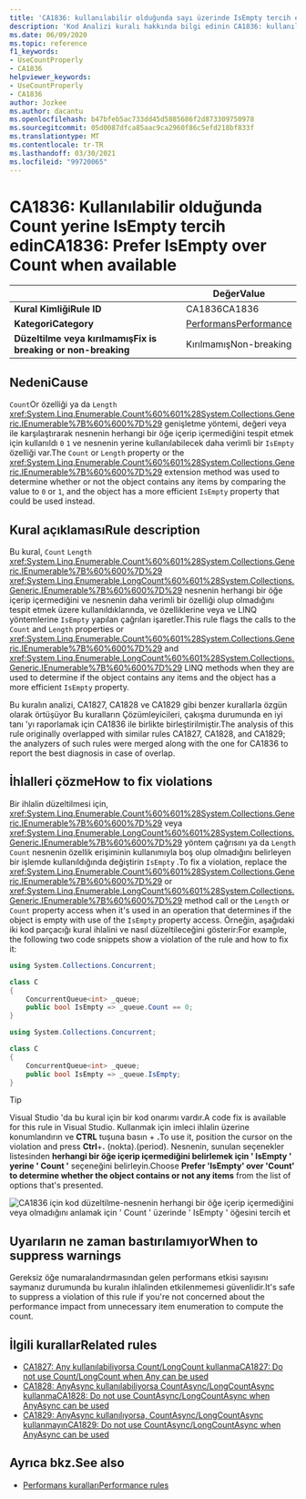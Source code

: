 ```yaml
---
title: 'CA1836: kullanılabilir olduğunda sayı üzerinde IsEmpty tercih et (kod analizi)'
description: 'Kod Analizi kuralı hakkında bilgi edinin CA1836: kullanılabilir olduğunda IsEmpty üzerinde bir sayı tercih et'
ms.date: 06/09/2020
ms.topic: reference
f1_keywords:
- UseCountProperly
- CA1836
helpviewer_keywords:
- UseCountProperly
- CA1836
author: Jozkee
ms.author: dacantu
ms.openlocfilehash: b47bfeb5ac733dd45d5885686f2d873309750978
ms.sourcegitcommit: 05d0087dfca85aac9ca2960f86c5efd218bf833f
ms.translationtype: MT
ms.contentlocale: tr-TR
ms.lasthandoff: 03/30/2021
ms.locfileid: "99720065"
---
```

# <a name="ca1836-prefer-isempty-over-count-when-available"></a><span data-ttu-id="e516c-103">CA1836: Kullanılabilir olduğunda Count yerine IsEmpty tercih edin</span><span class="sxs-lookup"><span data-stu-id="e516c-103">CA1836: Prefer IsEmpty over Count when available</span></span>

| | <span data-ttu-id="e516c-104">Değer</span><span class="sxs-lookup"><span data-stu-id="e516c-104">Value</span></span> |
|-|-|
| <span data-ttu-id="e516c-105">**Kural Kimliği**</span><span class="sxs-lookup"><span data-stu-id="e516c-105">**Rule ID**</span></span> |<span data-ttu-id="e516c-106">CA1836</span><span class="sxs-lookup"><span data-stu-id="e516c-106">CA1836</span></span>|
| <span data-ttu-id="e516c-107">**Kategori**</span><span class="sxs-lookup"><span data-stu-id="e516c-107">**Category**</span></span> |[<span data-ttu-id="e516c-108">Performans</span><span class="sxs-lookup"><span data-stu-id="e516c-108">Performance</span></span>](performance-warnings.md)|
| <span data-ttu-id="e516c-109">**Düzeltilme veya kırılmamış**</span><span class="sxs-lookup"><span data-stu-id="e516c-109">**Fix is breaking or non-breaking**</span></span> |<span data-ttu-id="e516c-110">Kırılmamış</span><span class="sxs-lookup"><span data-stu-id="e516c-110">Non-breaking</span></span>|

## <a name="cause"></a><span data-ttu-id="e516c-111">Nedeni</span><span class="sxs-lookup"><span data-stu-id="e516c-111">Cause</span></span>

<span data-ttu-id="e516c-112">`Count`Or özelliği ya da `Length` <xref:System.Linq.Enumerable.Count%60%601%28System.Collections.Generic.IEnumerable%7B%60%600%7D%29> genişletme yöntemi, değeri veya ile karşılaştırarak nesnenin herhangi bir öğe içerip içermediğini tespit etmek için kullanıldı `0` `1` ve nesnenin yerine kullanılabilecek daha verimli bir `IsEmpty` özelliği var.</span><span class="sxs-lookup"><span data-stu-id="e516c-112">The `Count` or `Length` property or the <xref:System.Linq.Enumerable.Count%60%601%28System.Collections.Generic.IEnumerable%7B%60%600%7D%29> extension method was used to determine whether or not the object contains any items by comparing the value to `0` or `1`, and the object has a more efficient `IsEmpty` property that could be used instead.</span></span>

## <a name="rule-description"></a><span data-ttu-id="e516c-113">Kural açıklaması</span><span class="sxs-lookup"><span data-stu-id="e516c-113">Rule description</span></span>

<span data-ttu-id="e516c-114">Bu kural, `Count` `Length` <xref:System.Linq.Enumerable.Count%60%601%28System.Collections.Generic.IEnumerable%7B%60%600%7D%29> <xref:System.Linq.Enumerable.LongCount%60%601%28System.Collections.Generic.IEnumerable%7B%60%600%7D%29> nesnenin herhangi bir öğe içerip içermediğini ve nesnenin daha verimli bir özelliği olup olmadığını tespit etmek üzere kullanıldıklarında, ve özelliklerine veya ve LINQ yöntemlerine `IsEmpty` yapılan çağrıları işaretler.</span><span class="sxs-lookup"><span data-stu-id="e516c-114">This rule flags the calls to the `Count` and `Length` properties or <xref:System.Linq.Enumerable.Count%60%601%28System.Collections.Generic.IEnumerable%7B%60%600%7D%29> and <xref:System.Linq.Enumerable.LongCount%60%601%28System.Collections.Generic.IEnumerable%7B%60%600%7D%29> LINQ methods when they are used to determine if the object contains any items and the object has a more efficient `IsEmpty` property.</span></span>

<span data-ttu-id="e516c-115">Bu kuralın analizi, CA1827, CA1828 ve CA1829 gibi benzer kurallarla özgün olarak örtüşüyor Bu kuralların Çözümleyicileri, çakışma durumunda en iyi tanı 'yı raporlamak için CA1836 ile birlikte birleştirilmiştir.</span><span class="sxs-lookup"><span data-stu-id="e516c-115">The analysis of this rule originally overlapped with similar rules CA1827, CA1828, and CA1829; the analyzers of such rules were merged along with the one for CA1836 to report the best diagnosis in case of overlap.</span></span>

## <a name="how-to-fix-violations"></a><span data-ttu-id="e516c-116">İhlalleri çözme</span><span class="sxs-lookup"><span data-stu-id="e516c-116">How to fix violations</span></span>

<span data-ttu-id="e516c-117">Bir ihlalin düzeltilmesi için, <xref:System.Linq.Enumerable.Count%60%601%28System.Collections.Generic.IEnumerable%7B%60%600%7D%29> veya <xref:System.Linq.Enumerable.LongCount%60%601%28System.Collections.Generic.IEnumerable%7B%60%600%7D%29> yöntem çağrısını ya da `Length` `Count` nesnenin özellik erişiminin kullanımıyla boş olup olmadığını belirleyen bir işlemde kullanıldığında değiştirin `IsEmpty` .</span><span class="sxs-lookup"><span data-stu-id="e516c-117">To fix a violation, replace the <xref:System.Linq.Enumerable.Count%60%601%28System.Collections.Generic.IEnumerable%7B%60%600%7D%29> or <xref:System.Linq.Enumerable.LongCount%60%601%28System.Collections.Generic.IEnumerable%7B%60%600%7D%29> method call or the `Length` or `Count` property access when it's used in an operation that determines if the object is empty with use of the `IsEmpty` property access.</span></span> <span data-ttu-id="e516c-118">Örneğin, aşağıdaki iki kod parçacığı kural ihlalini ve nasıl düzeltileceğini gösterir:</span><span class="sxs-lookup"><span data-stu-id="e516c-118">For example, the following two code snippets show a violation of the rule and how to fix it:</span></span>

```csharp
using System.Collections.Concurrent;

class C
{
    ConcurrentQueue<int> _queue;
    public bool IsEmpty => _queue.Count == 0;
}
```

```csharp
using System.Collections.Concurrent;

class C
{
    ConcurrentQueue<int> _queue;
    public bool IsEmpty => _queue.IsEmpty;
}
```

> [!TIP]
> <span data-ttu-id="e516c-119">Visual Studio 'da bu kural için bir kod onarımı vardır.</span><span class="sxs-lookup"><span data-stu-id="e516c-119">A code fix is available for this rule in Visual Studio.</span></span> <span data-ttu-id="e516c-120">Kullanmak için imleci ihlalin üzerine konumlandırın ve **CTRL** tuşuna basın + **.**</span><span class="sxs-lookup"><span data-stu-id="e516c-120">To use it, position the cursor on the violation and press **Ctrl**+**.**</span></span> <span data-ttu-id="e516c-121">(nokta).</span><span class="sxs-lookup"><span data-stu-id="e516c-121">(period).</span></span> <span data-ttu-id="e516c-122">Nesnenin, sunulan seçenekler listesinden **herhangi bir öğe içerip içermediğini belirlemek için ' IsEmpty ' yerine ' Count '** seçeneğini belirleyin.</span><span class="sxs-lookup"><span data-stu-id="e516c-122">Choose **Prefer 'IsEmpty' over 'Count' to determine whether the object contains or not any items** from the list of options that's presented.</span></span>
>
> ![CA1836 için kod düzeltilme-nesnenin herhangi bir öğe içerip içermediğini veya olmadığını anlamak için ' Count ' üzerinde ' IsEmpty ' öğesini tercih et](media/ca1836-codefix.png)

## <a name="when-to-suppress-warnings"></a><span data-ttu-id="e516c-124">Uyarıların ne zaman bastırılamıyor</span><span class="sxs-lookup"><span data-stu-id="e516c-124">When to suppress warnings</span></span>

<span data-ttu-id="e516c-125">Gereksiz öğe numaralandırmasından gelen performans etkisi sayısını saymanız durumunda bu kuralın ihlalinden etkilenmemesi güvenlidir.</span><span class="sxs-lookup"><span data-stu-id="e516c-125">It's safe to suppress a violation of this rule if you're not concerned about the performance impact from unnecessary item enumeration to compute the count.</span></span>

## <a name="related-rules"></a><span data-ttu-id="e516c-126">İlgili kurallar</span><span class="sxs-lookup"><span data-stu-id="e516c-126">Related rules</span></span>

- [<span data-ttu-id="e516c-127">CA1827: Any kullanılabiliyorsa Count/LongCount kullanma</span><span class="sxs-lookup"><span data-stu-id="e516c-127">CA1827: Do not use Count/LongCount when Any can be used</span></span>](ca1827.md)
- [<span data-ttu-id="e516c-128">CA1828: AnyAsync kullanılabiliyorsa CountAsync/LongCountAsync kullanma</span><span class="sxs-lookup"><span data-stu-id="e516c-128">CA1828: Do not use CountAsync/LongCountAsync when AnyAsync can be used</span></span>](ca1828.md)
- [<span data-ttu-id="e516c-129">CA1829: AnyAsync kullanılıyorsa, CountAsync/LongCountAsync kullanmayın</span><span class="sxs-lookup"><span data-stu-id="e516c-129">CA1829: Do not use CountAsync/LongCountAsync when AnyAsync can be used</span></span>](ca1828.md)

## <a name="see-also"></a><span data-ttu-id="e516c-130">Ayrıca bkz.</span><span class="sxs-lookup"><span data-stu-id="e516c-130">See also</span></span>

- [<span data-ttu-id="e516c-131">Performans kuralları</span><span class="sxs-lookup"><span data-stu-id="e516c-131">Performance rules</span></span>](performance-warnings.md)
